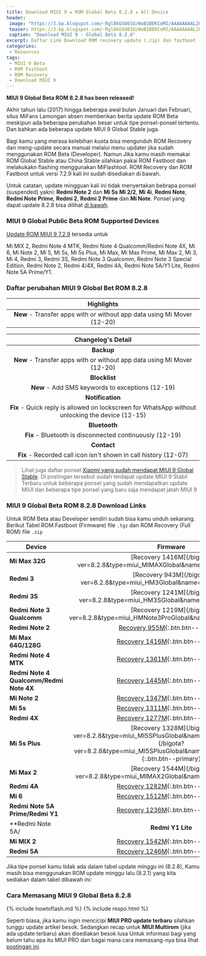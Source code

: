 ```yaml
---
title: Download MIUI 9 ★ ROM Global Beta 8.2.8 ★ All Device
header:
 image: "https://3.bp.blogspot.com/-Rgl8kGSO01U/WaB1BEKCoMI/AAAAAAAAL28/eUTsqizF7cEaAHG0MektW6ctRQufVh68ACLcBGAs/s1600/miui-9.png"
 teaser: https://3.bp.blogspot.com/-Rgl8kGSO01U/WaB1BEKCoMI/AAAAAAAAL28/eUTsqizF7cEaAHG0MektW6ctRQufVh68ACLcBGAs/w360-h180-c/miui-9.png
 caption: "Download MIUI 9 - Global Beta 8.2.8"
excerpt: Daftar Link Download ROM recovery update (.zip) dan fastboot (.tgz) update MIUI 9 Global Beta 8.2.8
categories:
 - Resources
tags:
 - MIUI 9 Beta
 - ROM Fastboot
 - ROM Recovery
 - Download MIUI 9
---
```

**MIUI 9 Global Beta ROM 8.2.8 has been released!**

Akhir tahun lalu (2017) hingga beberapa awal bulan Januari dan Februari, situs MiFans Lamongan absen memberikan berita update ROM Beta meskipun ada beberapa perubahan besar untuk tipe ponsel-ponsel tertentu. Dan bahkan ada beberapa update MIUI 9 Global Stable juga. 

Bagi kamu yang merasa kelebihan kuota bisa mengunduh ROM Recovery dan meng-update secara manual melalui menu updater jika sudah menggunakan ROM Beta (Developer). Namun Jika kamu masih memakai ROM Global Stable atau China Stable silahkan pakai ROM Fastboot dan melakukakn flashing menggunakan MiFlashtool. ROM Recovery dan ROM Fastboot untuk versi 7.2.9 kali ini sudah disediakan di bawah.

Untuk catatan, update mingguan kali ini tidak menyertakan bebrapa ponsel (suspended) yakni: **Redmi Note 2** dan **Mi 5s** **Mi 2/2**, **Mi 4i**, **Redmi Note**, **Redmi Note Prime**, **Redmi 2**, **Redmi 2 Prime** dan **Mi Note**. Ponsel yang dapat update 8.2.8 bisa dilihat [di bawah](#miui-9-global-public-beta-rom-supported-devices).

### MIUI 9 Global Public Beta ROM Supported Devices

[Update ROM MIUI 9 7.2.9](download-rom-miui-9-global-beta-828-fastboot-recovery) tersedia untuk 

Mi MIX 2, Redmi Note 4 MTK, Redmi Note 4 Qualcomm/Redmi Note 4X, Mi 6, Mi Note 2, Mi 5, Mi 5s, Mi 5s Plus, Mi Max, Mi Max Prime, Mi Max 2, Mi 3, Mi 4, Redmi 3, Redmi 3S, Redmi Note 3 Qualcomm, Redmi Note 3 Special Edition, Redmi Note 2, Redmi 4/4X, Redmi 4A, Redmi Note 5A/Y1 Lite, Redmi Note 5A Prime/Y1.

### Daftar perubahan MIUI 9 Global Bet ROM 8.2.8

|Highlights |
|:------:|
|**New** - Transfer apps with or without app data using Mi Mover (12-20) |

| Changelog's Detail |
|:------:|
|**Backup** |
|**New** - Transfer apps with or without app data using Mi Mover (12-20) |
|**Blocklist** |
|**New** - Add SMS keywords to exceptions (12-19) |
|**Notification** |
|**Fix** - Quick reply is allowed on lockscreen for WhatsApp without unlocking the device (12-15) |
|**Bluetooth** |
|**Fix** - Bluetooth is disconnected continuously (12-19) |
|**Contact** |
|**Fix** - Recorded call icon isn't shown in call history (12-07) |


> Lihat juga daftar ponsel [Xiaomi yang sudah mendapat MIUI 9 Global Stable](https://mi.knoacc.org/update-rom-miui-9-global-stable-full-changelog). Di postingan tersebut sudah terdapat update MIUI 9 Stabil Terbaru untuk beberapa ponsel yang sudah mendapatkan update MIUI dan beberapa tipe ponsel yang baru saja mendapat jatah MIUI 9 

### MIUI 9 Global Beta ROM 8.2.8 Download Links

Untuk ROM Beta atau Developer sendiri sudah bisa kamu unduh sekarang. Berikut Tabel ROM Fastboot (Firmware) file `.tgz` dan ROM Recovery (Full ROM) file `.zip`

| Device | Firmware | Full ROM |
|------|:------:|:------:|
| **Mi Max 32G** | [Recovery 1416M](/bigota?ver=8.2.8&type=miui_MIMAXGlobal&name=37eb0355f0_7.0.zip | [Fastboot 1664M](/bigota?ver=8.2.8&type=hydrogen_global_images&name=20180208.0000.00_7.0_global_9ac2cbd163.tgz |
| **Redmi 3** | [Recovery 943M](/bigota?ver=8.2.8&type=miui_HM3Global&name=a9ab78e638_5.1.zip | [Fastboot 1186M](/bigota?ver=8.2.8&type=ido_xhdpi_global_images&name=20180208.0000.00_5.1_global_0b7cddae1b.tgz |
| **Redmi 3S** | [Recovery 1241M](/bigota?ver=8.2.8&type=miui_HM3SGlobal&name=a5e946cac9_6.0.zip | [Fastboot 1490M](/bigota?ver=8.2.8&type=land_global_images&name=20180208.0000.00_6.0_global_7c7eadb22a.tgz |
| **Redmi Note 3 Qualcomm** | [Recovery 1219M](/bigota?ver=8.2.8&type=miui_HMNote3ProGlobal&name=4cf698d690_6.0.zip | [Fastboot 1472M](/bigota?ver=8.2.8&type=kenzo_global_images&name=20180208.0000.00_6.0_global_1021600254.tgz){:.btn.btn--primary} |
| **Redmi Note 2** | [Recovery 955M](/bigota?ver=8.2.8&type=miui_HMNote2Global&name=401b1de23c_5.0.zip){:.btn.btn--primary} | [Fastboot 1320M](/bigota?ver=8.2.8&type=hermes_global_images&name=20180208.0000.00_5.0_global_b1356e9bb9.tgz){:.btn.btn--primary} |
| **Mi Max 64G/128G** | [Recovery 1416M](/bigota?ver=8.2.8&type=miui_MIMAX652Global&name=d893522dcb_7.0.zip){:.btn.btn--primary} | [Fastboot 1664M](/bigota?ver=8.2.8&type=helium_global_images&name=20180208.0000.00_7.0_global_10f2a31ff8.tgz){:.btn.btn--primary} |
| **Redmi Note 4 MTK** | [Recovery 1361M](/bigota?ver=8.2.8&type=miui_HMNote4Global&name=5f2e3691f8_6.0.zip){:.btn.btn--primary} | [Fastboot 1663M](/bigota?ver=8.2.8&type=nikel_global_images&name=20180208.0000.00_6.0_global_f1a860ad2a.tgz){:.btn.btn--primary} |
| **Redmi Note 4 Qualcomm/Redmi Note 4X** | [Recovery 1445M](/bigota?ver=8.2.8&type=miui_HMNote4XGlobal&name=3ff3a578bf_7.0.zip){:.btn.btn--primary} | [Fastboot 1975M](/bigota?ver=8.2.8&type=mido_global_images&name=20180208.0000.00_7.0_global_3bb73da2ab.tgz){:.btn.btn--primary} |
| **Mi Note 2** | [Recovery 1347M](/bigota?ver=8.2.8&type=miui_MINote2Global&name=162a6ebda3_7.0.zip){:.btn.btn--primary} | [Fastboot 1598M](/bigota?ver=8.2.8&type=scorpio_global_images&name=20180208.0000.00_7.0_global_82080f2bbc.tgz){:.btn.btn--primary} |
| **Mi 5s** | [Recovery 1311M](/bigota?ver=8.2.8&type=miui_MI5SGlobal&name=96480870a6_7.0.zip){:.btn.btn--primary} | [Fastboot 1522M](/bigota?ver=8.2.8&type=capricorn_global_images&name=20180208.0000.00_7.0_global_6f4543e073.tgz){:.btn.btn--primary} |
| **Redmi 4X** | [Recovery 1277M](/bigota?ver=8.2.8&type=miui_HM4XGlobal&name=6c18f2d988_7.1.zip){:.btn.btn--primary} | [Fastboot 1792M](/bigota?ver=8.2.8&type=santoni_global_images&name=20180208.0000.00_7.1_global_2fbc0eb5c1.tgz){:.btn.btn--primary} |
| **Mi 5s Plus** | [Recovery 1328M](/bigota?ver=8.2.8&type=miui_MI5SPlusGlobal&name=c67e88f7b8_7.0.zip](/bigota?ver=8.2.8&type=miui_MI5SPlusGlobal&name=c67e88f7b8_7.0zip){:.btn.btn--primary} | [Fastboot 1579M](/bigota?ver=8.2.8&type=natrium_global_images&name=20180208.0000.00_7.0_global_091c016f56.tgz){:.btn.btn--primary} |
| **Mi Max 2** | [Recovery 1544M](/bigota?ver=8.2.8&type=miui_MIMAX2Global&name=45df73749c_7.1.zip | [Fastboot 2075M](/bigota?ver=8.2.8&type=oxygen_global_images&name=20180208.0000.00_7.1_global_0320207bd4.tgz){:.btn.btn--primary} |
| **Redmi 4A** | [Recovery 1282M](/bigota?ver=8.2.8&type=miui_HM4AGlobal&name=98de21f654_7.1.zip){:.btn.btn--primary} | [Fastboot 1797M](/bigota?ver=8.2.8&type=rolex_global_images&name=20180208.0000.00_7.1_global_4e0462630e.tgz){:.btn.btn--primary} |
| **Mi 6** | [Recovery 1512M](/bigota?ver=8.2.8&type=miui_MI6Global&name=753081ab5b_8.0.zip){:.btn.btn--primary} | [Fastboot 2021M](/bigota?ver=8.2.8&type=sagit_global_images&name=20180208.0000.00_8.0_global_d2c39a7f5c.tgz){:.btn.btn--primary} |
| **Redmi Note 5A Prime/Redmi Y1** | [Recovery 1236M](/bigota?ver=8.2.8&type=miui_HMNote5AGlobal&name=19446462d0_7.1.zip){:.btn.btn--primary} | [Fastboot 1834M](/bigota?ver=8.2.8&type=ugg_global_images&name=20180208.0000.00_7.1_global_9d41ee14c9.tgz){:.btn.btn--primary} |
| **Redmi Note 5A/| **Redmi Y1 Lite** | [Recovery 1229M](/bigota?ver=8.2.8&type=miui_HMNote5ALITEGlobal&name=5626847026_7.1.zip){:.btn.btn--primary} | [Fastboot 1770M](/bigota?ver=8.2.8&type=ugglite_global_images&name=20180208.0000.00_7.1_global_e9f646b21a.tgz){:.btn.btn--primary} |
| **Mi MIX 2** | [Recovery 1542M](/bigota?ver=8.2.8&type=miui_MIMIX2Global&name=b171edd013_8.0.zip){:.btn.btn--primary} | [Fastboot 2036M](/bigota?ver=8.2.8&type=chiron_global_images&name=20180208.0000.00_8.0_global_c24e769f0b.tgz){:.btn.btn--primary} |
| **Redmi 5A** | [Recovery 1246M](/bigota?ver=8.2.8&type=miui_HM5AGlobal&name=6d131a64dc_7.1.zip){:.btn.btn--primary} | [Fastboot 1774M](/bigota?ver=8.2.8&type=riva_global_images&name=20180208.0000.00_7.1_global_7001a8c92f.tgz){:.btn.btn--primary} |

Jika tipe ponsel kamu tidak ada dalam tabel update minggu ini (8.2.8), Kamu masih bisa menggunakan ROM update minggu lalu (8.2.1) yang kita sediakan dalam tabel dibawah ini:
### Cara Memasang MIUI 9 Global Beta 8.2.8

{% include howtoflash.md %}
{% include respo.html %} 

Seperti biasa, jika kamu ingin mencicipi **MIUI PRO update terbaru** silahkan tunggu update artikel besok. Sedangkan recap untuk **MIUI Multirom** (jika ada update terbaru) akan disediakan besok lusa Untuk informasi bagi yang belum tahu apa itu MIUI PRO dan bagai mana cara memasang-nya bisa lihat [postingan ini](https://mi.knoacc.org/cara-panduan-pasang-rom-miui-pro-semua-xiaomi).
